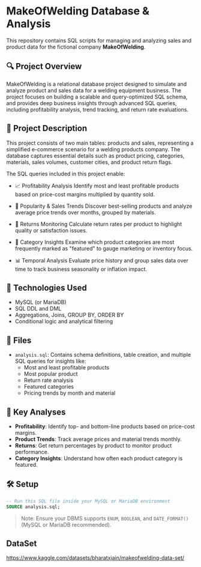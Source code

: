 
# MakeOfWelding Database & Analysis

This repository contains SQL scripts for managing and analyzing sales and product data for the fictional company **MakeOfWelding**.

## 🔍 Project Overview
MakeOfWelding is a relational database project designed to simulate and analyze product and sales data for a welding equipment business. The project focuses on building a scalable and query-optimized SQL schema, and provides deep business insights through advanced SQL queries, including profitability analysis, trend tracking, and return rate evaluations.

## 📘 Project Description
This project consists of two main tables: products and sales, representing a simplified e-commerce scenario for a welding products company. The database captures essential details such as product pricing, categories, materials, sales volumes, customer cities, and product return flags.

The SQL queries included in this project enable:
- 📈 Profitability Analysis
Identify most and least profitable products based on price-cost margins multiplied by quantity sold.

- 🛒 Popularity & Sales Trends
Discover best-selling products and analyze average price trends over months, grouped by materials.

- 🚩 Returns Monitoring
Calculate return rates per product to highlight quality or satisfaction issues.

- 🎯 Category Insights
Examine which product categories are most frequently marked as "featured" to gauge marketing or inventory focus.

- 📊 Temporal Analysis
Evaluate price history and group sales data over time to track business seasonality or inflation impact.

## 🧰 Technologies Used
- MySQL (or MariaDB)
- SQL DDL and DML
- Aggregations, Joins, GROUP BY, ORDER BY
- Conditional logic and analytical filtering


## 📂 Files

- `analysis.sql`: Contains schema definitions, table creation, and multiple SQL queries for insights like:
  - Most and least profitable products
  - Most popular product
  - Return rate analysis
  - Featured categories
  - Pricing trends by month and material

## 🧠 Key Analyses

- **Profitability**: Identify top- and bottom-line products based on price-cost margins.
- **Product Trends**: Track average prices and material trends monthly.
- **Returns**: Get return percentages by product to monitor product performance.
- **Category Insights**: Understand how often each product category is featured.

## 🛠️ Setup

```sql
-- Run this SQL file inside your MySQL or MariaDB environment
SOURCE analysis.sql;
```

> Note: Ensure your DBMS supports `ENUM`, `BOOLEAN`, and `DATE_FORMAT()` (MySQL or MariaDB recommended).

## DataSet

https://www.kaggle.com/datasets/bharatxjain/makeofwelding-data-set/

